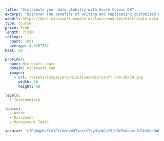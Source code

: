 ```yaml
---
title: "Distribute your data globally with Azure Cosmos DB"
excerpt: "Discover the benefits of writing and replicating customized data to regions around the world with Azure Cosmos DB global distribution."
webUrl: https://docs.microsoft.com/en-us/learn/modules/distribute-data-globally-with-cosmos-db/
type: course
price: Free
length: PT31M
ratings:
  count: 1921
  average: 4.6267567
heat: 50

provider:
  name: Microsoft Learn
  domain: microsoft.com
  images:
    - url: /assets/images/organizations/microsoft.com-50x50.jpg
      width: 50
      height: 50

levels:
  - Intermediate

topics:
  - Azure
  - Databases
  - Management Tools

secured: "cfRqbgpMeFtmYGYcXcozW9TxozcS7zyH1uWCaC5lb8cPvKgaerJVDkf8shOAh87qS8vxHkb8Tbt3btBjEnFeDJNY/zweKJanvsttEaVGt7Yv/XM3HBO6ba6/OjwdbF2m81ZCG5V2WmeR+8dk3sV0Byf5yNxhBLPdNKzXa4k3QmtZElWNWjEb/5HipRHvD2jIsY1jrfiPRh8JZ88XXgK3I7RR0qTlLMDTnGyxnia+LS3XmYHuQRGOWrBArQs9fn2LNMmy4dMWH2tNcRWrlfwyCjE6d/BTJimUTdBn7siGzaD2W8rOQHl2O/dEzVEC0rPJDK+fllwxv9VnsSadrmTVrpHNJd/J624QeCVyD9ga2tEqGNfT/ybupTl5yU3kRWtBGPCKGWx2xSfxx2R8N6vmU7QIKCogwpBdrVbWj+UVlpU=;br8PMXYQ4ZmtuJpM5iYnAw=="
---
```


